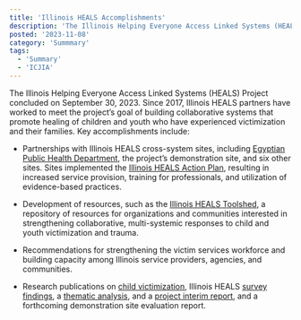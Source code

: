 ```yaml
---
title: 'Illinois HEALS Accomplishments'
description: 'The Illinois Helping Everyone Access Linked Systems (HEALS) Project concluded on September 30, 2023.  Since 2017, Illinois HEALS partners have worked to meet the project’s goal of building collaborative systems that promote healing of children and youth who have experienced victimization and their families.'
posted: '2023-11-08'
category: 'Summmary'
tags:
  - 'Summary'
  - 'ICJIA'
---
```


The Illinois Helping Everyone Access Linked Systems (HEALS) Project concluded on September 30, 2023. Since 2017, Illinois HEALS partners have worked to meet the project’s goal of building collaborative systems that promote healing of children and youth who have experienced victimization and their families. Key accomplishments include:

- Partnerships with Illinois HEALS cross-system sites, including [Egyptian Public Health Department](https://egyptian.org/), the project’s demonstration site, and six other sites. Sites implemented the [Illinois HEALS Action Plan](https://icjia.illinois.gov/researchhub/articles/illinois-helping-everyone-access-linked-systems-action-plan), resulting in increased service provision, training for professionals, and utilization of evidence-based practices.

- Development of resources, such as the [Illinois HEALS Toolshed](https://ilheals.com/toolshed-home/), a repository of resources for organizations and communities interested in strengthening collaborative, multi-systemic responses to child and youth victimization and trauma.

- Recommendations for strengthening the victim services workforce and building capacity among Illinois service providers, agencies, and communities.

- Research publications on [child victimization](https://icjia.illinois.gov/researchhub/articles/child-and-youth-exposure-to-violence-in-illinois), Illinois HEALS [survey findings](https://icjia.illinois.gov/researchhub/articles/how-illinois-service-providers-support-young-victims-of-crime-findings-from-an-illinois-heals-survey), a [thematic analysis](https://icjia.illinois.gov/researchhub/articles/provider-reported-challenges-and-opportunities-in-supporting-young-victims-of-crime), and a [project interim report](https://icjia.illinois.gov/researchhub/articles/illinois-helping-everyone-access-linked-systems-interim-report/), and a forthcoming demonstration site evaluation report.
